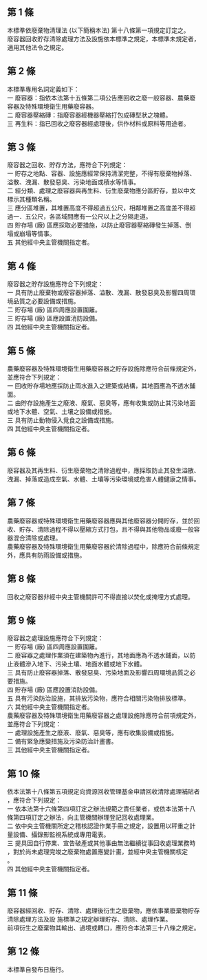 第 1 條
-------
本標準依廢棄物清理法 (以下簡稱本法) 第十八條第一項規定訂定之。  
廢容器回收貯存清除處理方法及設施依本標準之規定，本標準未規定者，  
適用其他法令之規定。

第 2 條
-------
本標準專用名詞定義如下：  
一  廢容器：指依本法第十五條第二項公告應回收之廢一般容器、農藥廢  
    容器及特殊環境衛生用藥廢容器。  
二  廢容器壓縮磚：指廢容器經機器壓縮打包成磚型狀之塊體。  
三  再生料：指已回收之廢容器經處理後，供作材料或原料等用途者。

第 3 條
-------
廢容器之回收、貯存方法，應符合下列規定：  
一  貯存之地點、容器、設施應經常保持清潔完整，不得有廢棄物掉落、  
    溢散、洩漏、散發惡臭、污染地面或積水等情事。  
二  經分類、處理之廢容器與再生料、衍生廢棄物應分區貯存，並以中文  
    標示其種類名稱。  
三  應分區堆置，其堆置高度不得超過五公尺，相鄰堆置之高度差不得超  
    過一．五公尺，各區域間應有一公尺以上之分隔走道。  
四  貯存場 (廠) 區應採取必要措施，以防止廢容器壓縮磚發生掉落、倒  
    塌或崩塌等情事。  
五  其他經中央主管機關指定者。

第 4 條
-------
廢容器之貯存設施應符合下列規定：  
一  具有防止廢棄物或廢容器掉落、溢散、洩漏、散發惡臭及影響四周環  
    境品質之必要設備或措施。  
二  貯存場 (廠) 區四周應設置圍籬。  
三  貯存場 (廠) 區應設置消防設備。  
四  其他經中央主管機關指定者。

第 5 條
-------
農藥廢容器及特殊環境衛生用藥廢容器之貯存設施除應符合前條規定外，  
並應符合下列規定：  
一  回收貯存場地應採防止雨水進入之建築或結構，其地面應為不透水鋪  
    面。  
二  由貯存設施產生之廢液、廢氣、惡臭等，應有收集或防止其污染地面  
    或地下水體、空氣、土壤之設備或措施。  
三  具有防止動物侵入覓食之設備或措施。  
四  其他經中央主管機關指定者。

第 6 條
-------
廢容器及其再生料、衍生廢棄物之清除過程中，應採取防止其發生溢散、  
洩漏、掉落或造成空氣、水體、土壤等污染環境或危害人體健康之情事。

第 7 條
-------
農藥廢容器或特殊環境衛生用藥廢容器應與其他廢容器分開貯存，並於回  
收、貯存、清除過程不得以壓縮方式打包，且不得與其他物品或廢一般容  
器混合清除或處理。  
農藥廢容器及特殊環境衛生用藥廢容器於清除過程中，除應符合前條規定  
外，應具有防雨設備或措施。

第 8 條
-------
回收之廢容器非經中央主管機關許可不得直接以焚化或掩埋方式處理。

第 9 條
-------
廢容器之處理設施應符合下列規定：  
一  貯存場 (廠) 區四周應設置圍籬。  
二  廢容器之處理作業須在建築物內進行，其地面應為不透水鋪面，以防  
    止液體滲入地下、污染土壤、地面水體或地下水體。  
三  具有防止廢容器掉落、散發惡臭、污染地面及影響四周環境品質之必  
    要措施。  
四  貯存場 (廠) 區應設置消防設備。  
五  具有污染防治設施，其排放污染物，應符合相關污染物排放標準。  
六  其他經中央主管機關指定者。  
農藥廢容器及特殊環境衛生用藥廢容器之處理設施除應符合前項規定外，  
並應符合下列規定：  
一  處理設施產生之廢液、廢氣、惡臭等，應有收集設備或措施。  
二  備有緊急應變措施及污染防治計畫書。  
三  其他經中央主管機關指定者。

第 10 條
--------
依本法第十八條第五項規定向資源回收管理基金申請回收清除處理補貼者  
，應符合下列規定：  
一  依本法第十六條第四項訂定之辦法規範之責任業者，或依本法第十八  
    條第四項訂定之辦法，向主管機關辦理登記回收處理業。  
二  依中央主管機關所定之稽核認證作業手冊之規定，設置用以秤重之計  
    量設備、攝錄影監視系統或專用電表。  
三  提具因自行停業、宣告破產或其他事由無法繼續從事回收處理業務時  
    ，對於尚未處理完竣之廢棄物處置應變計畫，並經中央主管機關核定  
    。  
四  其他經中央主管機關指定者。

第 11 條
--------
廢容器經回收、貯存、清除、處理後衍生之廢棄物，應依事業廢棄物貯存  
清除處理方法及設 施標準之規定辦理貯存、清除、處理作業。  
前項衍生之廢棄物其輸出、過境或轉口，應符合本法第三十八條之規定。

第 12 條
--------
本標準自發布日施行。

